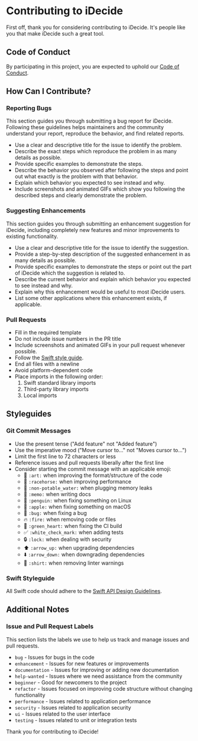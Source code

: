 # Contributing to iDecide

First off, thank you for considering contributing to iDecide. It's people like you that make iDecide such a great tool.

## Code of Conduct

By participating in this project, you are expected to uphold our [Code of Conduct](CODE_OF_CONDUCT.md).

## How Can I Contribute?

### Reporting Bugs

This section guides you through submitting a bug report for iDecide. Following these guidelines helps maintainers and the community understand your report, reproduce the behavior, and find related reports.

- Use a clear and descriptive title for the issue to identify the problem.
- Describe the exact steps which reproduce the problem in as many details as possible.
- Provide specific examples to demonstrate the steps.
- Describe the behavior you observed after following the steps and point out what exactly is the problem with that behavior.
- Explain which behavior you expected to see instead and why.
- Include screenshots and animated GIFs which show you following the described steps and clearly demonstrate the problem.

### Suggesting Enhancements

This section guides you through submitting an enhancement suggestion for iDecide, including completely new features and minor improvements to existing functionality.

- Use a clear and descriptive title for the issue to identify the suggestion.
- Provide a step-by-step description of the suggested enhancement in as many details as possible.
- Provide specific examples to demonstrate the steps or point out the part of iDecide which the suggestion is related to.
- Describe the current behavior and explain which behavior you expected to see instead and why.
- Explain why this enhancement would be useful to most iDecide users.
- List some other applications where this enhancement exists, if applicable.


### Pull Requests

- Fill in the required template
- Do not include issue numbers in the PR title
- Include screenshots and animated GIFs in your pull request whenever possible.
- Follow the [Swift style guide](https://swift.org/documentation/api-design-guidelines/).
- End all files with a newline
- Avoid platform-dependent code
- Place imports in the following order:
    1. Swift standard library imports
    2. Third-party library imports
    3. Local imports

## Styleguides

### Git Commit Messages

- Use the present tense ("Add feature" not "Added feature")
- Use the imperative mood ("Move cursor to..." not "Moves cursor to...")
- Limit the first line to 72 characters or less
- Reference issues and pull requests liberally after the first line
- Consider starting the commit message with an applicable emoji:
    - 🎨 `:art:` when improving the format/structure of the code
    - 🐎 `:racehorse:` when improving performance
    - 🚱 `:non-potable_water:` when plugging memory leaks
    - 📝 `:memo:` when writing docs
    - 🐧 `:penguin:` when fixing something on Linux
    - 🍎 `:apple:` when fixing something on macOS
    - 🐛 `:bug:` when fixing a bug
    - 🔥 `:fire:` when removing code or files
    - 💚 `:green_heart:` when fixing the CI build
    - ✅ `:white_check_mark:` when adding tests
    - 🔒 `:lock:` when dealing with security
    - ⬆️ `:arrow_up:` when upgrading dependencies
    - ⬇️ `:arrow_down:` when downgrading dependencies
    - 👕 `:shirt:` when removing linter warnings

### Swift Styleguide

All Swift code should adhere to the [Swift API Design Guidelines](https://swift.org/documentation/api-design-guidelines/).

## Additional Notes

### Issue and Pull Request Labels

This section lists the labels we use to help us track and manage issues and pull requests.

- `bug` - Issues for bugs in the code
- `enhancement` - Issues for new features or improvements
- `documentation` - Issues for improving or adding new documentation
- `help-wanted` - Issues where we need assistance from the community
- `beginner` - Good for newcomers to the project
- `refactor` - Issues focused on improving code structure without changing functionality
- `performance` - Issues related to application performance
- `security` - Issues related to application security
- `ui` - Issues related to the user interface
- `testing` - Issues related to unit or integration tests

Thank you for contributing to iDecide!
